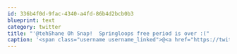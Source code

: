 ```yaml
---
id: 336b4f0d-9fac-4340-a4fd-86b4d2bcb0b3
blueprint: text
category: twitter
title: "'@tehShane Oh Snap!  Springloops free period is over :("
caption: '<span class="username username_linked">@<a href="https://twitter.com/tehShane" title="Shane Lawrence">tehShane</a></span> Oh Snap!  Springloops free period is over :('
---
```

